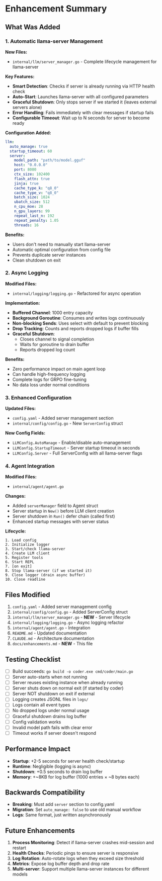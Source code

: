 # Enhancement Summary

## What Was Added

### 1. Automatic llama-server Management

**New Files:**
- `internal/llm/server_manager.go` - Complete lifecycle management for llama-server

**Key Features:**
- **Smart Detection**: Checks if server is already running via HTTP health check
- **Auto-Start**: Launches llama-server with all configured parameters
- **Graceful Shutdown**: Only stops server if we started it (leaves external servers alone)
- **Error Handling**: Fails immediately with clear messages if startup fails
- **Configurable Timeout**: Wait up to N seconds for server to become ready

**Configuration Added:**
```yaml
llm:
  auto_manage: true
  startup_timeout: 60
  server:
    model_path: "path/to/model.gguf"
    host: "0.0.0.0"
    port: 8080
    ctx_size: 102400
    flash_attn: true
    jinja: true
    cache_type_k: "q8_0"
    cache_type_v: "q8_0"
    batch_size: 1024
    ubatch_size: 512
    n_cpu_moe: 28
    n_gpu_layers: 99
    repeat_last_n: 192
    repeat_penalty: 1.05
    threads: 16
```

**Benefits:**
- Users don't need to manually start llama-server
- Automatic optimal configuration from config file
- Prevents duplicate server instances
- Clean shutdown on exit

### 2. Async Logging

**Modified Files:**
- `internal/logging/logging.go` - Refactored for async operation

**Implementation:**
- **Buffered Channel**: 1000 entry capacity
- **Background Goroutine**: Consumes and writes logs continuously
- **Non-blocking Sends**: Uses select with default to prevent blocking
- **Drop Tracking**: Counts and reports dropped logs if buffer fills
- **Graceful Shutdown**:
  - Closes channel to signal completion
  - Waits for goroutine to drain buffer
  - Reports dropped log count

**Benefits:**
- Zero performance impact on main agent loop
- Can handle high-frequency logging
- Complete logs for GRPO fine-tuning
- No data loss under normal conditions

### 3. Enhanced Configuration

**Updated Files:**
- `config.yaml` - Added server management section
- `internal/config/config.go` - New `ServerConfig` struct

**New Config Fields:**
- `LLMConfig.AutoManage` - Enable/disable auto-management
- `LLMConfig.StartupTimeout` - Server startup timeout in seconds
- `LLMConfig.Server` - Full ServerConfig with all llama-server flags

### 4. Agent Integration

**Modified Files:**
- `internal/agent/agent.go`

**Changes:**
- Added `serverManager` field to Agent struct
- Server startup in `New()` before LLM client creation
- Server shutdown in `Run()` defer chain (called first)
- Enhanced startup messages with server status

**Lifecycle:**
```
1. Load config
2. Initialize logger
3. Start/check llama-server
4. Create LLM client
5. Register tools
6. Start REPL
7. [on exit]
8. Stop llama-server (if we started it)
9. Close logger (drain async buffer)
10. Close readline
```

## Files Modified

1. `config.yaml` - Added server management config
2. `internal/config/config.go` - Added ServerConfig struct
3. `internal/llm/server_manager.go` - **NEW** - Server lifecycle
4. `internal/logging/logging.go` - Async logging refactor
5. `internal/agent/agent.go` - Integration
6. `README.md` - Updated documentation
7. `CLAUDE.md` - Architecture documentation
8. `docs/enhancements.md` - **NEW** - This file

## Testing Checklist

- [ ] Build succeeds: `go build -o coder.exe cmd/coder/main.go`
- [ ] Server auto-starts when not running
- [ ] Server reuses existing instance when already running
- [ ] Server shuts down on normal exit (if started by coder)
- [ ] Server NOT shutdown on exit if external
- [ ] Logging creates JSONL files in `logs/`
- [ ] Logs contain all event types
- [ ] No dropped logs under normal usage
- [ ] Graceful shutdown drains log buffer
- [ ] Config validation works
- [ ] Invalid model path fails with clear error
- [ ] Timeout works if server doesn't respond

## Performance Impact

- **Startup**: +2-5 seconds for server health check/startup
- **Runtime**: Negligible (logging is async)
- **Shutdown**: +0.5 seconds to drain log buffer
- **Memory**: +~8KB for log buffer (1000 entries × ~8 bytes each)

## Backwards Compatibility

- **Breaking**: Must add `server` section to config.yaml
- **Migration**: Set `auto_manage: false` to use old manual workflow
- **Logs**: Same format, just written asynchronously

## Future Enhancements

1. **Process Monitoring**: Detect if llama-server crashes mid-session and restart
2. **Health Checks**: Periodic pings to ensure server is responsive
3. **Log Rotation**: Auto-rotate logs when they exceed size threshold
4. **Metrics**: Expose log buffer depth and drop rate
5. **Multi-server**: Support multiple llama-server instances for different models
